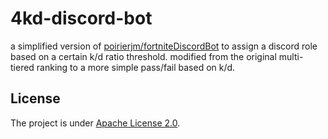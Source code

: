 # 4kd-discord-bot
a simplified version of [poirierjm/fortniteDiscordBot](https://github.com/poirierjm/fortniteDiscordBot) to assign a discord role based on a certain k/d ratio threshold. modified from the original multi-tiered ranking to a more simple pass/fail based on k/d. 

## License
The project is under [Apache License 2.0](https://www.apache.org/licenses/LICENSE-2.0).  


